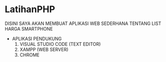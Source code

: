 # LatihanPHP

DISINI SAYA AKAN MEMBUAT APLIKASI WEB SEDERHANA TENTANG LIST HARGA SMARTPHONE

- APLIKASI PENDUKUNG
   1. VISUAL STUDIO CODE (TEXT EDITOR)
   2. XAMPP (WEB SERVER)
   3. CHROME
